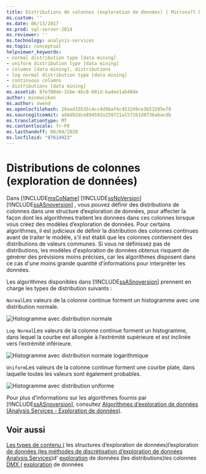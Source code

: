 ```yaml
---
title: Distributions de colonnes (exploration de données) | Microsoft Docs
ms.custom: ''
ms.date: 06/13/2017
ms.prod: sql-server-2014
ms.reviewer: ''
ms.technology: analysis-services
ms.topic: conceptual
helpviewer_keywords:
- normal distribution type [data mining]
- uniform distribution type [data mining]
- columns [data mining], distributions
- log normal distribution type [data mining]
- continuous columns
- distributions [data mining]
ms.assetid: 87e700de-32be-4bc8-b01d-ba4ee1ab48de
author: minewiskan
ms.author: owend
ms.openlocfilehash: 29aad33535c4cc4d9baf4c453249ce3b51595e78
ms.sourcegitcommit: ad4d92dce894592a259721a1571b1d8736abacdb
ms.translationtype: MT
ms.contentlocale: fr-FR
ms.lasthandoff: 08/04/2020
ms.locfileid: "87614923"
---
```

# <a name="column-distributions-data-mining"></a>Distributions de colonnes (exploration de données)
  Dans [!INCLUDE[msCoName](../../includes/msconame-md.md)] [!INCLUDE[ssNoVersion](../../includes/ssnoversion-md.md)] [!INCLUDE[ssASnoversion](../../includes/ssasnoversion-md.md)] , vous pouvez définir des distributions de colonnes dans une structure d’exploration de données, pour affecter la façon dont les algorithmes traitent les données dans ces colonnes lorsque vous créez des modèles d’exploration de données. Pour certains algorithmes, il est judicieux de définir la distribution des colonnes continues avant de traiter le modèle, s'il est établi que les colonnes contiennent des distributions de valeurs communes. Si vous ne définissez pas de distributions, les modèles d'exploration de données obtenus risquent de générer des prévisions moins précises, car les algorithmes disposent dans ce cas d'une moins grande quantité d'informations pour interpréter les données.

 Les algorithmes disponibles dans [!INCLUDE[ssASnoversion](../../includes/ssasnoversion-md.md)] prennent en charge les types de distribution suivants :

 `Normal`Les valeurs de la colonne continue forment un histogramme avec une distribution normale.

 ![Histogramme avec distribution normale](../media/normal-distribution.gif "Histogramme avec distribution normale")

 `Log Normal`Les valeurs de la colonne continue forment un histogramme, dans lequel la courbe est allongée à l’extrémité supérieure et est inclinée vers l’extrémité inférieure.

 ![Histogramme avec distribution normale logarithmique](../media/log-normal-distribution.gif "Histogramme avec distribution normale logarithmique")

 `Uniform`Les valeurs de la colonne continue forment une courbe plate, dans laquelle toutes les valeurs sont également probables.

 ![Histogramme avec distribution uniforme](../media/uniform-distribution.gif "Histogramme avec distribution uniforme")

 Pour plus d’informations sur les algorithmes fournis par [!INCLUDE[ssASnoversion](../../includes/ssasnoversion-md.md)], consultez [Algorithmes d’exploration de données &#40;Analysis Services - Exploration de données&#41;](data-mining-algorithms-analysis-services-data-mining.md).

## <a name="see-also"></a>Voir aussi
 [Les types de contenu &#40;](content-types-data-mining.md) les structures d’exploration de données&#41;l’exploration [de données &#40;les méthodes de discrétisation d’exploration de données Analysis Services](mining-structures-analysis-services-data-mining.md)&#41;d' [exploration](discretization-methods-data-mining.md) de données &#40;les distributions&#41;les colonnes [DMX &#40;](/sql/dmx/distributions-dmx) [exploration](mining-structure-columns.md) de données


